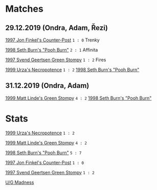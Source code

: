 ﻿# Matches

## 29.12.2019 (Ondra, Adam, Řezi)

[1997 Jon Finkel's Counter-Post](https://aetherhub.com/Deck/Public/175845)
  `1 : 0`
Trenky
  
[1998 Seth Burn's "Pooh Burn"](https://aetherhub.com/Deck/Public/176326)
  `2 : 1`
Affinita
  
[1997 Svend Geertsen Green Stompy](https://aetherhub.com/Deck/Public/175755)
  `1 : 2`
Fires

[1999 Urza's Necropotence](https://aetherhub.com/Deck/Public/204869)
  `1 : 2`
[1998 Seth Burn's "Pooh Burn"](https://aetherhub.com/Deck/Public/176326)

## 31.12.2019 (Ondra, Adam)

[1999 Matt Linde's Green Stompy](https://aetherhub.com/Deck/Public/175734)
  `4 : 2`
[1998 Seth Burn's "Pooh Burn"](https://aetherhub.com/Deck/Public/176326)

# Stats

[1999 Urza's Necropotence](https://aetherhub.com/Deck/Public/204869)
`1 : 2`

[1999 Matt Linde's Green Stompy](https://aetherhub.com/Deck/Public/175734)
`4 : 2`

[1998 Seth Burn's "Pooh Burn"](https://aetherhub.com/Deck/Public/176326)
`5 : 7`

[1997 Jon Finkel's Counter-Post](https://aetherhub.com/Deck/Public/175845)
`1 : 0`

[1997 Svend Geertsen Green Stompy](https://aetherhub.com/Deck/Public/175755)
`1 : 2`

[U/G Madness](https://aetherhub.com/Deck/Public/177783)
